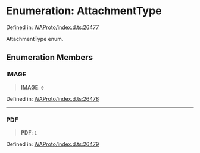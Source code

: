 # Enumeration: AttachmentType

Defined in: [WAProto/index.d.ts:26477](https://github.com/Fokusdotid/bail/blob/043003e0dc220c8f52aef36f90c7026f3a192427/WAProto/index.d.ts#L26477)

AttachmentType enum.

## Enumeration Members

### IMAGE

> **IMAGE**: `0`

Defined in: [WAProto/index.d.ts:26478](https://github.com/Fokusdotid/bail/blob/043003e0dc220c8f52aef36f90c7026f3a192427/WAProto/index.d.ts#L26478)

***

### PDF

> **PDF**: `1`

Defined in: [WAProto/index.d.ts:26479](https://github.com/Fokusdotid/bail/blob/043003e0dc220c8f52aef36f90c7026f3a192427/WAProto/index.d.ts#L26479)
